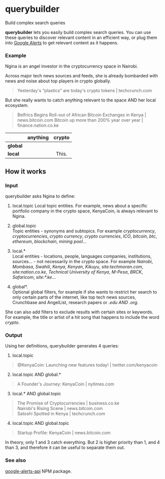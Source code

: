 # querybuilder
Build complex search queries

**querybuilder** lets you easily build complex search queries.  You can use these queries to discover relevant content in an efficient way, or plug them into [Google Alerts](https://www.google.com/alerts) to get relevant content as it happens.

### Example

Ngina is an angel investor in the cryptocurrency space in Nairobi.

Across major tech news sources and feeds, she is already bombarded with news and noise about top players in crypto globally.  
> Yesterday's “plastics” are today's crypto tokens | techcrunch.com

But she really wants to catch anything relevant to the space AND her local ecosystem.  
> Belfrics Begins Roll-out of African Bitcoin Exchanges in Kenya | news.bitcoin.com
> Bitcoin up more than 200% year over year | finance.nation.co.ke

|               | anything      | crypto |
| ------------- |:-------------:| :-----:|
| **global**    |               |        |
| **local**     |               | This.  |


## How it works

### Input

querybuilder asks Ngina to define:

1. local.topic
Local topic entities.  For example, news about a specific portfolio company in the crypto space, KenyaCoin, is always relevant to Ngina.

2. global.topic  
Topic entities - synonyms and subtopics.  For example *cryptocurrency*, *cryptocurrencies*, *crypto currency*, *crypto currencies*, *ICO*, *bitcoin*, *btc*, *ethereum*, *blockchain*, *mining pool*...

3. local.*  
Local entities - locations, people, languages companies, institutions, sources... - not necessarily in the crypto space.  For example *Nairobi*, *Mombasa*, *Swahili*, *Kenya*, *Kenyan*, *Kikuyu*, *site:techmoran.com*, *site:nation.co.ke*, *Technical University of Kenya*, *M-Pesa*, *BRCK*, *Safaricom*, *site:\*.ke*...

4. global*.  
Optional global filters, for example if she wants to restrict her search to only certain parts of the internet, like top tech news sources, Crunchbase and AngelList, research papers or *.edu AND .org*.

She can also add filters to exclude results with certain sites or keywords.  For example, the title or artist of a hit song that happens to include the word *crypto*.

### Output
Using her definitions, querybuilder generates 4 queries:

1. local.topic
> @KenyaCoin: Launching new features today! | twitter.com/kenyacoin

2. local.topic AND global.*
> A Founder's Journey: KenyaCoin | nytimes.com

3. local.* AND global.topic
> The Promise of Cryptocurrencies | business.co.ke  
> Nairobi's Rising Scene | news.bitcoin.com  
> Satoshi Spotted in Kenya | techcrunch.com  

4. local.topic AND global.topic
> Startup Profile: KenyaCoin | news.bitcoin.com

In theory, only 1 and 3 catch everything.  But 2 is higher priority than 1, and 4 than 3, and therefore it can be useful to separate them out.


### See also

[google-alerts-api](https://www.npmjs.com/package/google-alerts-api) NPM package.
